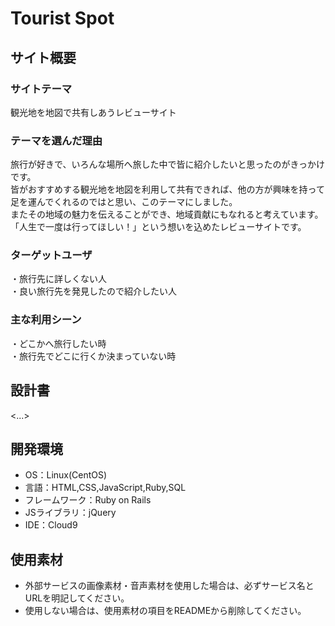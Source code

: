 # Tourist Spot

## サイト概要
### サイトテーマ
観光地を地図で共有しあうレビューサイト

### テーマを選んだ理由
旅行が好きで、いろんな場所へ旅した中で皆に紹介したいと思ったのがきっかけです。<br>
皆がおすすめする観光地を地図を利用して共有できれば、他の方が興味を持って足を運んでくれるのではと思い、このテーマにしました。<br>
またその地域の魅力を伝えることができ、地域貢献にもなれると考えています。<br>
「人生で一度は行ってほしい！」という想いを込めたレビューサイトです。<br>

### ターゲットユーザ
・旅行先に詳しくない人<br>
・良い旅行先を発見したので紹介したい人<br>

### 主な利用シーン
・どこかへ旅行したい時<br>
・旅行先でどこに行くか決まっていない時<br>

## 設計書
<...>

## 開発環境
- OS：Linux(CentOS)
- 言語：HTML,CSS,JavaScript,Ruby,SQL
- フレームワーク：Ruby on Rails
- JSライブラリ：jQuery
- IDE：Cloud9

## 使用素材
- 外部サービスの画像素材・音声素材を使用した場合は、必ずサービス名とURLを明記してください。
- 使用しない場合は、使用素材の項目をREADMEから削除してください。